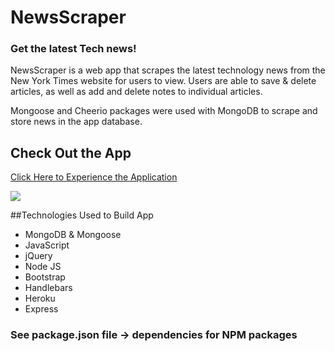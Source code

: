 # NewsScraper
### Get the latest Tech news!
NewsScraper is a web app that scrapes the latest technology news from the New York Times website for users to view. Users are able to save & delete articles, as well as add and delete notes to individual articles.

Mongoose and Cheerio packages were used with MongoDB to scrape and store news in the app database.

## Check Out the App
[Click Here to Experience the Application](https://nyt--news--scraper.herokuapp.com/)

<img src="/public/assets/image/___">

##Technologies Used to Build App
* MongoDB & Mongoose
* JavaScript
* jQuery
* Node JS
* Bootstrap
* Handlebars
* Heroku
* Express


### See package.json file -> dependencies for NPM packages
